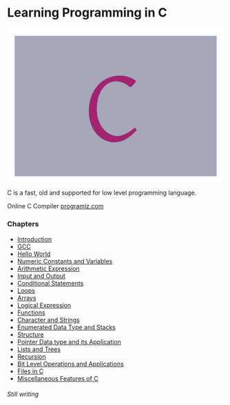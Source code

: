 # Learning Programming in C



![Cover Image](./image/c.png)


C is a fast, old and supported for low level programming language. 

Online C Compiler [programiz.com](https://www.programiz.com/c-programming/online-compiler/)


### Chapters 

* [Introduction](./Introduction/Introduction.md)
* [GCC](./Gcc/Gcc.md)
* [Hello World](./Hello-World/Hello-World.md)
* [Numeric Constants and Variables]()
* [Arithmetic Expression]()
* [Input and Output]()
* [Conditional Statements]()
* [Loops]()
* [Arrays]()
* [Logical Expression]()
* [Functions]()
* [Character and Strings]()
* [Enumerated Data Type and Stacks]()
* [Structure]()
* [Pointer Data type and its Application](./Pointer-Data-Type-and-its-Application/Pointer-Data-Type-and-its-Application.md)
* [Lists and Trees]()
* [Recursion]()
* [Bit Level Operations and Applications]()
* [Files in C]()
* [Miscellaneous Features of C]()

###### Still writing